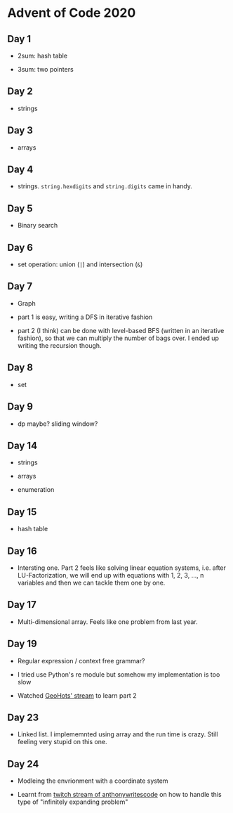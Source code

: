 # Advent of Code 2020

## Day 1

- 2sum: hash table

- 3sum: two pointers

## Day 2

- strings

## Day 3

- arrays

## Day 4

- strings. ```string.hexdigits``` and ```string.digits``` came in handy.

## Day 5

- Binary search

## Day 6

- set operation: union (```|```) and intersection (```&```)

## Day 7

- Graph

- part 1 is easy, writing a DFS in iterative fashion

- part 2 (I think) can be done with level-based BFS (written in an iterative fashion), so that we can multiply the number of bags over. I ended up writing the recursion though.

## Day 8

- set

## Day 9

- dp maybe? sliding window?

## Day 14

- strings

- arrays

- enumeration

## Day 15

- hash table

## Day 16

- Intersting one. Part 2 feels like solving linear equation systems, i.e. after LU-Factorization, we will end up with equations with 1, 2, 3, ..., n variables and then we can tackle them one by one.

## Day 17

- Multi-dimensional array. Feels like one problem from last year.

## Day 19

- Regular expression / context free grammar?

- I tried use Python's re module but somehow my implementation is too slow

- Watched [GeoHots' stream](https://www.youtube.com/watch?v=OxDp11u-GUo) to learn part 2

## Day 23

- Linked list. I implememnted using array and the run time is crazy. Still feeling very stupid on this one.

## Day 24

- Modleing the envrionment with a coordinate system

- Learnt from [twitch stream of anthonywritescode](https://www.twitch.tv/videos/848239372) on how to handle this type of "infinitely expanding problem"


